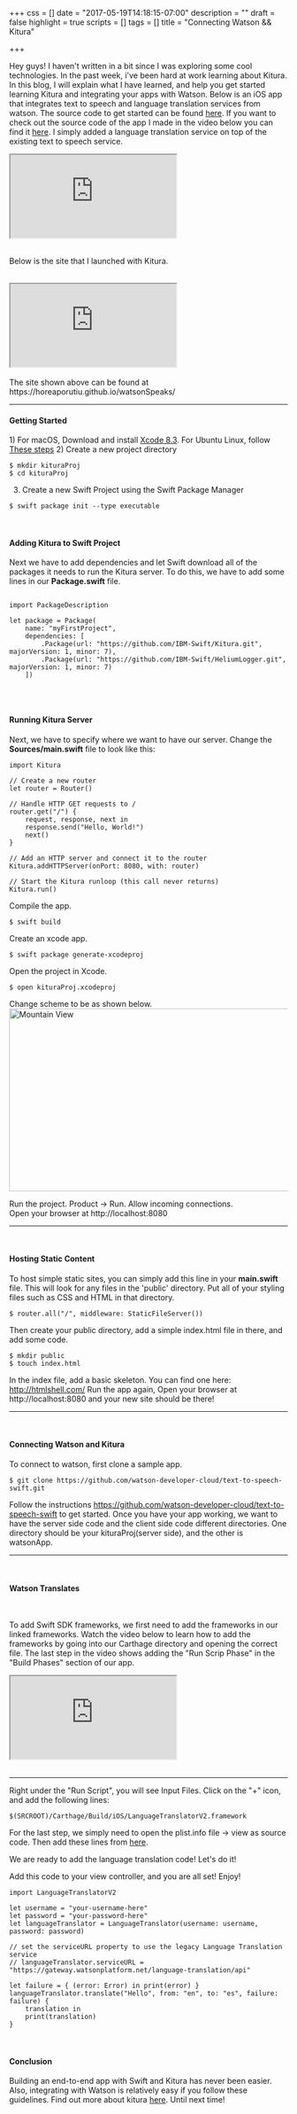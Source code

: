 +++
css = []
date = "2017-05-19T14:18:15-07:00"
description = ""
draft = false
highlight = true
scripts = []
tags = []
title = "Connecting Watson && Kitura"

+++

Hey guys! I haven't written in a bit since I was exploring some cool technologies.
In the past week, i've been hard at work learning about Kitura.
In this blog, I will explain what I have learned, and help you get started learning Kitura
and integrating your apps with Watson. Below is an iOS app that integrates text to speech
and language translation services from watson. The source code to get started can be found
<a href="https://github.com/watson-developer-cloud/text-to-speech-swift">here</a>. If you want
to check out the source code of the app I made in the video below you can find it
<a href="https://github.com/horeaporutiu/text-to-speech-swift">here</a>. I simply added
a language translation service on top of the existing text to speech service.

<div class = "video-container" ><iframe
src="https://www.youtube.com/embed/pN4BrtXp7lQ" allowfullscreen></iframe></div>
<br>

Below is the site that I launched with Kitura.
<br>


<br>

<div class = "video-container" ><iframe
src="https://www.youtube.com/embed/MKJIhObJLlg" allowfullscreen></iframe></div>
<br>
The site shown above can be found at https://horeaporutiu.github.io/watsonSpeaks/

<hr>

<h4 id="setup">Getting Started</h4>
1) For macOS, Download and install <a href="https://idmsa.apple.com/IDMSWebAuth/login?appIdKey=891bd3417a7776362562d2197f89480a8547b108fd934911bcbea0110d07f757&path=%2Fdownload%2F&rv=1">
Xcode 8.3</a>. For Ubuntu Linux, follow  <a href="http://www.kitura.io/en/starter/settingup.html"> These steps</a>
2) Create a new project directory

<pre><code class="language-toml">$ mkdir kituraProj
$ cd kituraProj
</code></pre>

3) Create a new Swift Project using the Swift Package Manager
<pre><code class="language-toml">$ swift package init --type executable
</code></pre>
<br>
<h4 id="setup">Adding Kitura to Swift Project</h4>


Next we have to add dependencies and let Swift download all of the
packages it needs to run the Kitura server. To do this, we have to add some
lines in our <b>Package.swift</b> file.

<pre><code class="language-toml">
import PackageDescription

let package = Package(
    name: "myFirstProject",
    dependencies: [
        .Package(url: "https://github.com/IBM-Swift/Kitura.git", majorVersion: 1, minor: 7),
        .Package(url: "https://github.com/IBM-Swift/HeliumLogger.git", majorVersion: 1, minor: 7)
    ])

</code></pre>
<br>
<h4 id="setup">Running Kitura Server</h4>

Next, we have to specify where we want to have our server.
Change the <b>Sources/main.swift</b> file to look like this:

<pre><code class="language-toml">import Kitura

// Create a new router
let router = Router()

// Handle HTTP GET requests to /
router.get("/") {
    request, response, next in
    response.send("Hello, World!")
    next()
}

// Add an HTTP server and connect it to the router
Kitura.addHTTPServer(onPort: 8080, with: router)

// Start the Kitura runloop (this call never returns)
Kitura.run()
</code></pre>

Compile the app.

<pre><code class="language-toml">$ swift build
</code></pre>

Create an xcode app.
<pre><code class="language-toml">$ swift package generate-xcodeproj
</code></pre>

Open the project in Xcode.

<pre><code class="language-toml">$ open kituraProj.xcodeproj
</code></pre>

Change scheme to be as shown below.
<img src="../../img/manageScheme.png" alt="Mountain View" style="width:600px;height:330px;">

Run the project. Product -> Run. Allow incoming connections.
<br>
Open your browser at http://localhost:8080
<hr>
<br>
<h4 id="setup">Hosting Static Content</h4>

To host simple static sites, you can simply add this line in your <b>main.swift</b> file. This will
look for any files in the 'public' directory. Put all of your styling files such as CSS and HTML in that directory.

<pre><code class="language-toml">$ router.all("/", middleware: StaticFileServer())
</code></pre>

Then create your public directory, add a simple index.html file in there, and add some code.

<pre><code class="language-toml">$ mkdir public
$ touch index.html
</code></pre>

In the index file, add a basic skeleton. You can find one here: http://htmlshell.com/
Run the app again, Open your browser at http://localhost:8080 and your new site should be there!
<hr>
<br>
<h4 id="setup">Connecting Watson and Kitura</h4>

To connect to watson, first clone a sample app.

<pre><code class="language-toml">$ git clone https://github.com/watson-developer-cloud/text-to-speech-swift.git
</code></pre>

Follow the instructions https://github.com/watson-developer-cloud/text-to-speech-swift to get started.
Once you have your app working, we want to have the server side code and the client side code different
directories. One directory should be your kituraProj(server side), and the other is watsonApp.
<hr>
<br>
<h4 id="setup">Watson Translates</h4>
<br>

To add Swift SDK frameworks, we first need to add the frameworks in our linked frameworks.
Watch the video below to learn how to add the frameworks by going into our Carthage directory
and opening the correct file. The last step in the video shows adding the
"Run Scrip Phase" in the "Build Phases" section of our app.

<div class = "video-container" ><iframe
src="https://www.youtube.com/embed/Y0jBojtzUk0" allowfullscreen></iframe></div>

<br>
<hr>

Right under the "Run Script", you will see Input Files. Click on the "+" icon, and add the following lines:
<pre><code class="language-toml">$(SRCROOT)/Carthage/Build/iOS/LanguageTranslatorV2.framework
</code></pre>

For the last step, we simply need to open the plist.info file -> view as source code. Then add these lines
from <a href="https://github.com/watson-developer-cloud/swift-sdk/blob/master/docs/quickstart.md#add-exception-for-app-transport-security">here</a>.

We are ready to add the language translation code! Let's do it!

Add this code to your view controller, and you are all set! Enjoy!
<pre><code class="language-toml">import LanguageTranslatorV2

let username = "your-username-here"
let password = "your-password-here"
let languageTranslator = LanguageTranslator(username: username, password: password)

// set the serviceURL property to use the legacy Language Translation service
// languageTranslator.serviceURL = "https://gateway.watsonplatform.net/language-translation/api"

let failure = { (error: Error) in print(error) }
languageTranslator.translate("Hello", from: "en", to: "es", failure: failure) {
    translation in
    print(translation)
}
</code></pre>
<br>
<h4 id="">Conclusion</h4>

Building an end-to-end app with Swift and Kitura has never been easier. Also,
integrating with Watson is relatively easy if you follow these guidelines. Find out
more about kitura <a href="http://www.kitura.io/">here</a>. Until next time!
